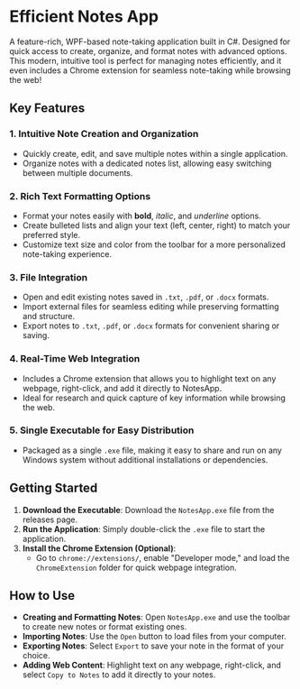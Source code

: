 # Efficient Notes App

A feature-rich, WPF-based note-taking application built in C#. Designed for quick access to create, organize, and format notes with advanced options. This modern, intuitive tool is perfect for managing notes efficiently, and it even includes a Chrome extension for seamless note-taking while browsing the web!

## Key Features

### 1. **Intuitive Note Creation and Organization**
   - Quickly create, edit, and save multiple notes within a single application.
   - Organize notes with a dedicated notes list, allowing easy switching between multiple documents.

### 2. **Rich Text Formatting Options**
   - Format your notes easily with **bold**, *italic*, and _underline_ options.
   - Create bulleted lists and align your text (left, center, right) to match your preferred style.
   - Customize text size and color from the toolbar for a more personalized note-taking experience.

### 3. **File Integration**
   - Open and edit existing notes saved in `.txt`, `.pdf`, or `.docx` formats.
   - Import external files for seamless editing while preserving formatting and structure.
   - Export notes to `.txt`, `.pdf`, or `.docx` formats for convenient sharing or saving.

### 4. **Real-Time Web Integration**
   - Includes a Chrome extension that allows you to highlight text on any webpage, right-click, and add it directly to NotesApp.
   - Ideal for research and quick capture of key information while browsing the web.

### 5. **Single Executable for Easy Distribution**
   - Packaged as a single `.exe` file, making it easy to share and run on any Windows system without additional installations or dependencies.

## Getting Started

1. **Download the Executable**: Download the `NotesApp.exe` file from the releases page.
2. **Run the Application**: Simply double-click the `.exe` file to start the application.
3. **Install the Chrome Extension (Optional)**:
   - Go to `chrome://extensions/`, enable "Developer mode," and load the `ChromeExtension` folder for quick webpage integration.

## How to Use

- **Creating and Formatting Notes**: Open `NotesApp.exe` and use the toolbar to create new notes or format existing ones.
- **Importing Notes**: Use the `Open` button to load files from your computer.
- **Exporting Notes**: Select `Export` to save your note in the format of your choice.
- **Adding Web Content**: Highlight text on any webpage, right-click, and select `Copy to Notes` to add it directly to your notes.
